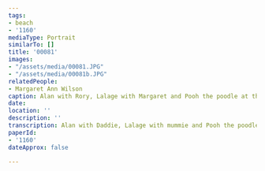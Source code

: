 ```yaml
---
tags:
- beach
- '1160'
mediaType: Portrait
similarTo: []
title: '00081'
images:
- "/assets/media/00081.JPG"
- "/assets/media/00081b.JPG"
relatedPeople:
- Margaret Ann Wilson
caption: Alan with Rory, Lalage with Margaret and Pooh the poodle at the beach
date: 
location: ''
description: ''
transcription: Alan with Daddie, Lalage with mummie and Pooh the poodle
paperId:
- '1160'
dateApprox: false

---
```

